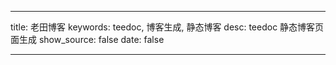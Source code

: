 ---

title: 老田博客
keywords: teedoc, 博客生成, 静态博客
desc: teedoc 静态博客页面生成
show_source: false
date: false

---